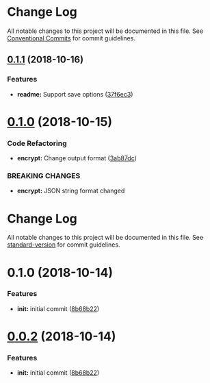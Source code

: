 # Change Log

All notable changes to this project will be documented in this file.
See [Conventional Commits](https://conventionalcommits.org) for commit guidelines.

## [0.1.1](https://github.com/soohoio/sooho/compare/v0.1.0...v0.1.1) (2018-10-16)


### Features

* **readme:** Support save options ([37f6ec3](https://github.com/soohoio/sooho/commit/37f6ec3))





# [0.1.0](https://github.com/soohoio/sooho/compare/v0.0.2-alpha.0...v0.1.0) (2018-10-15)


### Code Refactoring

* **encrypt:** Change output format ([3ab87dc](https://github.com/soohoio/sooho/commit/3ab87dc))


### BREAKING CHANGES

* **encrypt:** JSON string format changed





# Change Log

All notable changes to this project will be documented in this file. See [standard-version](https://github.com/conventional-changelog/standard-version) for commit guidelines.

<a name="0.1.0"></a>
# 0.1.0 (2018-10-14)


### Features

* **init:** initial commit ([8b68b22](https://github.com/soohoio/sooho/commit/8b68b22))



<a name="0.0.2"></a>
# [0.0.2](https://github.com/soohoio/sooho/compare/v0.0.1...v0.0.2) (2018-10-14)

### Features

* **init:** initial commit ([8b68b22](https://github.com/soohoio/sooho/commit/8b68b22))
